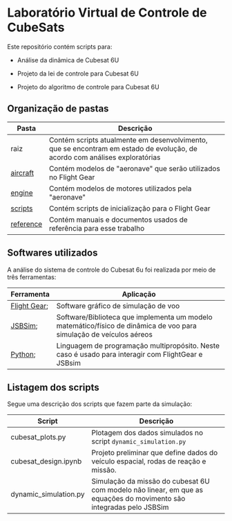 # Laboratório Virtual de Controle de CubeSats

Este repositório contém scripts para:

* Análise da dinâmica de Cubesat 6U

* Projeto da lei de controle para Cubesat 6U

* Projeto do algoritmo de controle para Cubesat 6U

## Organização de pastas

| Pasta                    | Descrição                                                                                                                  |
| ------------------------ | -------------------------------------------------------------------------------------------------------------------------- |
| raiz                     | Contém scripts atualmente em desenvolvimento, que se encontram em estado de evolução, de acordo com análises exploratórias |
| [aircraft](./aircraft)   | Contém modelos de "aeronave" que serão utilizados no Flight Gear                                                           |
| [engine](./engine)       | Contém modelos de motores utilizados pela "aeronave"                                                                       |
| [scripts](./scripts)     | Contém scripts de inicialização para o Flight Gear                                                                         |
| [reference](./reference) | Contém manuais e documentos usados de referência para esse trabalho                                                        |

## Softwares utilizados

A análise do sistema de controle do Cubesat 6u foi realizada por meio de três ferramentas:

| Ferramenta                                  | Aplicação                                                                                                           |
| ------------------------------------------- | ------------------------------------------------------------------------------------------------------------------- |
| [Flight Gear](https://www.flightgear.org/); | Software gráfico de simulação de voo                                                                                |
| [JSBSim](https://jsbsim.sourceforge.net/);  | Software/Biblioteca que implementa um modelo matemático/físico de dinâmica de voo para simulação de veículos aéreos |
| [Python](https://www.python.org/);          | Linguagem de programação multipropósito. Neste caso é usado para interagir com FlightGear e JSBsim                  |

## Listagem dos scripts

Segue uma descrição dos scripts que fazem parte da simulação:

| Script                | Descrição                                                                                                           |
| --------------------- | ------------------------------------------------------------------------------------------------------------------- |
| cubesat_plots.py      | Plotagem dos dados simulados no script `dynamic_simulation.py`                                                      |
| cubesat_design.ipynb  | Projeto preliminar que define dados do veículo espacial, rodas de reação e missão.                                  |
| dynamic_simulation.py | Simulação da missão do cubesat 6U com modelo não linear, em que as equações do movimento são integradas pelo JSBSim |

